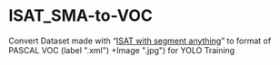 # ISAT_SMA-to-VOC
Convert Dataset made with “[ISAT with segment anything](https://github.com/yatengLG/ISAT_with_segment_anything)” to format of PASCAL VOC (label ".xml") +Image ".jpg") for YOLO Training
